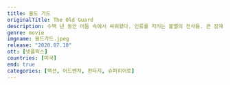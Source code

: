 ```yaml
---
title: 올드 가드
originalTitle: The Old Guard
description: 수백 년 동안 어둠 속에서 싸워왔다. 인류를 지키는 불멸의 전사들. 큰 잠재력을 가진 신참을 발견하지만, 그들의 놀라운 힘도 발각된다. 잡혀선 안 된다, 끝까지 싸운다.
genre: movie
imgname: 올드가드.jpeg
release: "2020.07.10"
ott: [넷플릭스]
countries: [미국]
end: true
categories: [액션, 어드벤처, 판타지, 슈퍼히어로]
---
```

